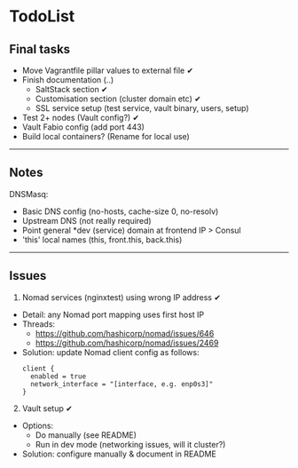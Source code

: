 # TodoList

## Final tasks

- Move Vagrantfile pillar values to external file ✔
- Finish documentation (..)
  - SaltStack section ✔
  - Customisation section (cluster domain etc) ✔
  - SSL service setup (test service, vault binary, users, setup)
- Test 2+ nodes (Vault config?) ✔
- Vault Fabio config (add port 443)
- Build local containers? (Rename for local use)

* * *

## Notes

DNSMasq:
  * Basic DNS config (no-hosts, cache-size 0, no-resolv)
  * Upstream DNS (not really required)
  * Point general *dev (service) domain at frontend IP > Consul
  * 'this' local names (this, front.this, back.this)

* * *

## Issues

1. Nomad services (nginxtest) using wrong IP address ✔
  - Detail: any Nomad port mapping uses first host IP
  - Threads:
    - https://github.com/hashicorp/nomad/issues/646
    - https://github.com/hashicorp/nomad/issues/2469
  - Solution: update Nomad client config as follows:
      ```
      client {
        enabled = true
        network_interface = "[interface, e.g. enp0s3]"
      }
      ```
2. Vault setup ✔
  - Options:
    - Do manually (see README)
    - Run in dev mode (networking issues, will it cluster?)
  - Solution: configure manually & document in README